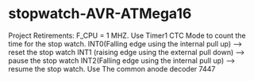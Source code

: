 # stopwatch-AVR-ATMega16

Project Retirements:
F_CPU = 1 MHZ.
Use Timer1 CTC Mode to count the time for the stop watch.
INT0(Falling edge using the internal pull up) --> reset the stop watch
INT1 (raising edge using the external pull down) --> pause the stop watch
INT2(Falling edge using the internal pull up) --> resume the stop watch.
Use The common anode decoder 7447 
